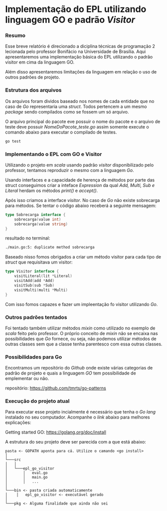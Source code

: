 # Implementação do EPL utilizando linguagem GO e padrão *Visitor*

### Resumo

Esse breve relatório é direcionado a diciplina técnicas de programação 2 lecionada pelo professor Bonifácio na Universidade de Brasília.
Aqui apresentaremos uma implementação básica do EPL utilizando o padrão visitor em cima da linguagem GO.

Além disso apresentaremos limitações da linguagem em relação o uso de outros padrões de projeto.

### Estrutura dos arquivos

Os arquivos foram dividos baseado nos nomes de cada entidade que no caso de *Go* representaria uma *struct*. Todos pertencem a um mesmo *package* sendo compilados como se fossem um só arquivo.

O arquivo principal do pacote eve possuir o nome do pacote e o arquivo de teste deve possuir *NomeDoPacote_teste.go* assim somente execute o comando abaixo para executar o compilado de testes.

```sh
go test
```

### Implementando o EPL com GO e Visitor

Utilizando o projeto em *scala* usando padrão *visitor* disponibilizado pelo professor, tentamos reproduzir o mesmo com a linguagem *Go*.

Usando interfaces e a capacidade de herença de métodos por parte das struct conseguimos criar a inteface *Expression* da qual *Add, Multi, Sub e Literal* herdam os métodos *print()* e *accept()*.

Após isso criamos a interface *visitor*. No caso de *Go* não existe sobrecarga para métodos. Se tentar o código abaixo receberá a seguinte mensagem:

```go
type Sobrecarga interface {
    sobrecarga(value int)
    sobrecarga(value string)
}
```

resultado no terminal:

```sh
./main.go:5: duplicate method sobrecarga
```

Baseado nisso fomos obrigados a criar um método visitor para cada tipo de *struct* que requisitava um visitor:

```go
type Visitor interface {
    visitLiteral(lit *Literal)
    visitAdd(add *Add)
    visitSub(sub *Sub)
    visitMulti(multi *Multi)
}
```

Com isso fomos capazes e fazer um impleentação fo visitor utilizando *Go*.

### Outros padrões tentados

Foi tentado também utilizar métodos *mixin* como utilizado no exemplo de *scala* feito pelo professor. O próprio conceito de *mixin* não se encaixa nas possibilidades que *Go* fornece, ou seja, não podemos utilizar métodos de outras classes sem que a classe tenha parentesco com essa outras classes.

### Possibilidades para Go

Encontramos um repositório do *Github* onde existe várias categorias de padrão de projeto e quais a linguagem *GO* tem possibilidade de emplementar ou não.

repositório: https://github.com/tmrts/go-patterns

### Execução do projeto atual

Para executar esse projeto incialmente é necessário que tenha o *Go lang* instalado no seu computador. Acompanhe o *link* abaixo para melhores explicações:

Getting started GO: https://golang.org/doc/install

A estrutura do seu projeto deve ser parecida com a que está abaixo:

```
pasta <- GOPATH aponta para cá. Utilize o camando <go install>
│
└───src
│   │
│   └───epl_go_visitor
│       │   eval.go
│       │   main.go
│       │   ...
│   
└───bin <- pasta criada automaticamente
│    │   epl_go_visitor <- executável gerado
│    
└───pkg <- Alguma finalidade que ainda não sei
```